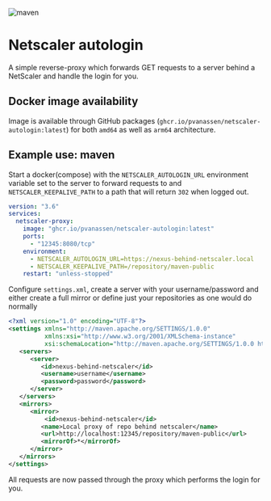 ![maven](https://github.com/pvanassen/netscaler-autologin/actions/workflows/maven.yml/badge.svg)

# Netscaler autologin

A simple reverse-proxy which forwards GET requests to a server behind a NetScaler and handle the login for you. 

## Docker image availability

Image is available through GitHub packages (`ghcr.io/pvanassen/netscaler-autologin:latest`) for both `amd64` as well as 
`arm64` architecture. 

## Example use: maven

Start a docker(compose) with the `NETSCALER_AUTOLOGIN_URL` environment variable set to the server to forward requests to 
and `NETSCALER_KEEPALIVE_PATH` to a path that will return `302` when logged out. 

```yaml
version: "3.6"
services:
  netscaler-proxy:
    image: "ghcr.io/pvanassen/netscaler-autologin:latest"
    ports:
      - "12345:8080/tcp"
    environment:
      - NETSCALER_AUTOLOGIN_URL=https://nexus-behind-netscaler.local
      - NETSCALER_KEEPALIVE_PATH=/repository/maven-public
    restart: "unless-stopped"
```

Configure `settings.xml`, create a server with your username/password and either create a full mirror or define just your repositories as one would do normally
```xml
<?xml version="1.0" encoding="UTF-8"?>
<settings xmlns="http://maven.apache.org/SETTINGS/1.0.0"
          xmlns:xsi="http://www.w3.org/2001/XMLSchema-instance"
          xsi:schemaLocation="http://maven.apache.org/SETTINGS/1.0.0 http://maven.apache.org/xsd/settings-1.0.0.xsd">
   <servers>
      <server>
         <id>nexus-behind-netscaler</id>
         <username>username</username>
         <password>password</password>
      </server>
   </servers>
   <mirrors>
      <mirror>
          <id>nexus-behind-netscaler</id>
         <name>Local proxy of repo behind netscaler</name>
         <url>http://localhost:12345/repository/maven-public</url>
         <mirrorOf>*</mirrorOf>
      </mirror>
   </mirrors>
</settings>
```

All requests are now passed through the proxy which performs the login for you. 

